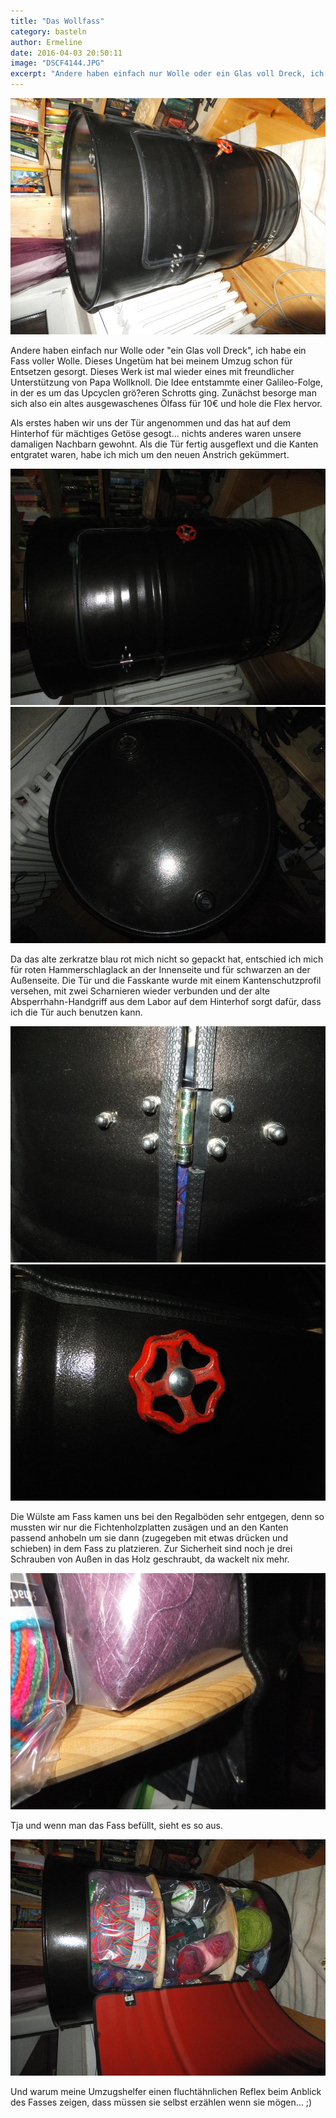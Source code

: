 ```yaml
---
title: "Das Wollfass"
category: basteln
author: Ermeline
date: 2016-04-03 20:50:11
image: "DSCF4144.JPG"
excerpt: "Andere haben einfach nur Wolle oder ein Glas voll Dreck, ich habe ein Fass voller Wolle."
---
```


![Wollfass schräg oben geschlossen](DSCF4144.JPG)

Andere haben einfach nur Wolle oder "ein Glas voll Dreck", ich habe ein Fass voller Wolle. Dieses Ungetüm hat bei meinem Umzug schon für Entsetzen gesorgt. Dieses Werk ist mal wieder eines mit freundlicher Unterstützung von Papa Wollknoll. Die Idee entstammte einer Galileo-Folge, in der es um das Upcyclen grö?eren Schrotts ging. 
Zunächst besorge man sich also ein altes ausgewaschenes Ölfass für 10€ und hole die Flex hervor.

Als erstes haben wir uns der Tür angenommen und das hat auf dem Hinterhof für mächtiges Getöse gesogt... nichts anderes waren unsere damaligen Nachbarn gewohnt. Als die Tür fertig ausgeflext und die Kanten entgratet waren, habe ich mich um den neuen Anstrich gekümmert. 

![Wollfass geschlossen frontal](DSCF4145.JPG)
![Wollfass von oben](DSCF4151.JPG)

Da das alte zerkratze blau rot mich nicht so gepackt hat, entschied ich mich für roten Hammerschlaglack an der Innenseite und für schwarzen an der Außenseite. 
Die Tür und die Fasskante wurde mit einem Kantenschutzprofil versehen, mit zwei Scharnieren wieder verbunden und der alte Absperrhahn-Handgriff aus dem Labor auf dem Hinterhof sorgt dafür, dass ich die Tür auch benutzen kann. 

![Scharniere](DSCF4150.JPG)
![Absperrhahn](DSCF4146.JPG)

Die Wülste am Fass kamen uns bei den Regalböden sehr entgegen, denn so mussten wir nur die Fichtenholzplatten zusägen und an den Kanten passend anhobeln um sie dann (zugegeben mit etwas drücken und schieben) in dem Fass zu platzieren. Zur Sicherheit sind noch je drei Schrauben von Außen in das Holz geschraubt, da wackelt nix mehr. 

![Einlegeboden Wulst](DSCF4148.JPG)

Tja und wenn man das Fass befüllt, sieht es so aus. 

![Wollfass offen](DSCF4149.JPG)

Und warum meine Umzugshelfer einen fluchtähnlichen Reflex beim Anblick des Fasses zeigen, dass müssen sie selbst erzählen wenn sie mögen... ;)


